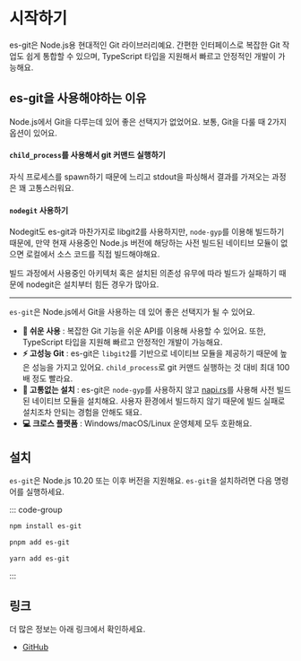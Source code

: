 # 시작하기

es-git은 Node.js용 현대적인 Git 라이브러리예요. 간편한 인터페이스로 복잡한 Git 작업도 쉽게 통합할 수 있으며, TypeScript 타입을 지원해서 빠르고 안정적인 개발이 가능해요.

## es-git을 사용해야하는 이유

Node.js에서 Git을 다루는데 있어 좋은 선택지가 없었어요. 보통, Git을 다룰 때 2가지 옵션이 있어요.

#### `child_process`를 사용해서 git 커맨드 실행하기

자식 프로세스를 spawn하기 때문에 느리고 stdout을 파싱해서 결과를 가져오는 과정은 꽤 고통스러워요.

#### `nodegit` 사용하기

Nodegit도 es-git과 마찬가지로 libgit2를 사용하지만, `node-gyp`를 이용해 빌드하기 때문에, 만약 현재 사용중인 Node.js 버전에 해당하는 사전 빌드된 네이티브 모듈이 없으면 로컬에서 소스 코드를 직접 빌드해야해요.

빌드 과정에서 사용중인 아키텍처 혹은 설치된 의존성 유무에 따라 빌드가 실패하기 때문에 nodegit은 설치부터 힘든 경우가 많아요.

---

`es-git`은 Node.js에서 Git을 사용하는 데 있어 좋은 선택지가 될 수 있어요.

- **🚀 쉬운 사용** : 복잡한 Git 기능을 쉬운 API를 이용해 사용할 수 있어요. 또한, TypeScript 타입을 지원해 빠르고 안정적인 개발이 가능해요.
- **⚡ 고성능 Git** : es-git은 `libgit2`를 기반으로 네이티브 모듈을 제공하기 때문에 높은 성능을 가지고 있어요. `child_process`로 git 커맨드 실행하는 것 대비 최대 100배 정도 빨라요.
- **🔧 고통없는 설치** : es-git은 `node-gyp`를 사용하지 않고 [napi.rs](https://napi.rs/)를 사용해 사전 빌드된 네이티브 모듈을 설치해요. 사용자 환경에서 빌드하지 않기 때문에 빌드 실패로 설치조차 안되는 경험을 안해도 돼요.
- **💻 크로스 플랫폼** : Windows/macOS/Linux 운영체제 모두 호환해요.

## 설치

`es-git`은 Node.js 10.20 또는 이후 버전을 지원해요. `es-git`을 설치하려면 다음 명령어를 실행하세요.

::: code-group

```sh [npm]
npm install es-git
```

```sh [pnpm]
pnpm add es-git
```

```sh [yarn]
yarn add es-git
```

:::

## 링크

더 많은 정보는 아래 링크에서 확인하세요.

- [GitHub](https://github.com/toss/es-git)
